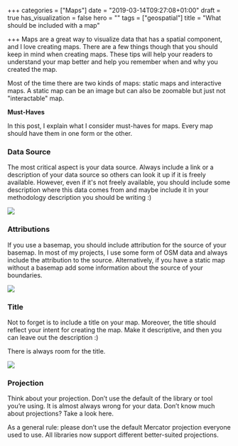 +++
categories = ["Maps"]
date = "2019-03-14T09:27:08+01:00"
draft = true
has_visualization = false
hero = ""
tags = ["geospatial"]
title = "What should be included with a map"

+++
Maps are a great way to visualize data that has a spatial component, and I love creating maps. There are a few things though that you should keep in mind when creating maps. These tips will help your readers to understand your map better and help you remember when and why you created the map.

Most of the time there are two kinds of maps: static maps and interactive maps. A static map can be an image but can also be zoomable but just not "interactable" map.

**Must-Haves**

In this post, I explain what I consider must-haves for maps. Every map should have them in one form or the other.

### Data Source

The most critical aspect is your data source. Always include a link or a description of your data source so others can look it up if it is freely available. However, even if it's not freely available, you should include some description where this data comes from and maybe include it in your methodology description you should be writing :)

![](https://res.cloudinary.com/civicvision/image/upload/v1552585943/Included%20in%20Map/sources.png)

### Attributions

If you use a basemap, you should include attribution for the source of your basemap. In most of my projects, I use some form of OSM data and always include the attribution to the source. Alternatively, if you have a static map without a basemap add some information about the source of your boundaries.

![](https://res.cloudinary.com/civicvision/image/upload/v1552585943/Included%20in%20Map/attributions.png)

### Title

Not to forget is to include a title on your map. Moreover, the title should reflect your intent for creating the map. Make it descriptive, and then you can leave out the description :)

There is always room for the title.

![](https://res.cloudinary.com/civicvision/image/upload/v1552585933/Included%20in%20Map/title.png)

### Projection

Think about your projection. Don’t use the default of the library or tool you’re using. It is almost always wrong for your data. Don’t know much about projections? Take a look here.

As a general rule: please don’t use the default Mercator projection everyone used to use. All libraries now support different better-suited projections.